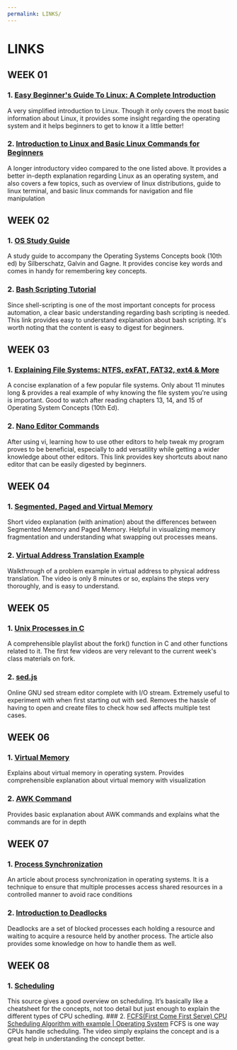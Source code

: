 ```yaml
---
permalink: LINKS/
---
```


# LINKS

## WEEK 01
### 1. [Easy Beginner's Guide To Linux: A Complete Introduction](https://www.youtube.com/watch?v=I8ik8pDTgJE)
A very simplified introduction to Linux. Though it only covers the most basic information about Linux, it provides some insight regarding the operating system and it helps beginners to get to know it a little better!

### 2. [Introduction to Linux and Basic Linux Commands for Beginners](https://www.youtube.com/watch?v=IVquJh3DXUA) 
A longer introductory video compared to the one listed above. It provides a better in-depth explanation regarding Linux as an operating system, and also covers a few topics, such as overview of linux distributions, guide to linux terminal, and basic linux commands for navigation and file manipulation

## WEEK 02
### 1. [OS Study Guide](https://www.os-book.com/OS10/study-guide/Study-Guide.pdf)
A study guide to accompany the Operating Systems Concepts book (10th ed) by Silberschatz, Galvin and Gagne. It provides concise key words and comes in handy for remembering key concepts.

### 2. [Bash Scripting Tutorial](https://www.freecodecamp.org/news/bash-scripting-tutorial-linux-shell-script-and-command-line-for-beginners/)
Since shell-scripting is one of the most important concepts for process automation, a clear basic understanding regarding bash scripting is needed. This link provides easy to understand explanation about bash scripting. It's worth noting that the content is easy to digest for beginners.

## WEEK 03
### 1. [Explaining File Systems: NTFS, exFAT, FAT32, ext4 & More](https://www.youtube.com/watch?v=_h30HBYxtws)
A concise explanation of a few popular file systems. Only about 11 minutes long & provides a real example of why knowing the file system you're using is important. Good to watch after reading chapters 13, 14, and 15 of Operating System Concepts (10th Ed).

### 2. [Nano Editor Commands](https://www.nano-editor.org/dist/latest/cheatsheet.html)
After using vi, learning how to use other editors to help tweak my program proves to be beneficial, especially to add versatility while getting a wider knowledge about other editors. This link provides key shortcuts about nano editor that can be easily digested by beginners.

## WEEK 04
### 1. [Segmented, Paged and Virtual Memory](https://www.youtube.com/watch?v=p9yZNLeOj4s&feature=youtu.be)
Short video explanation (with animation) about the differences between Segmented Memory and Paged Memory. Helpful in visualizing memory fragmentation and understanding what swapping out processes means.

### 2. [Virtual Address Translation Example](https://www.youtube.com/watch?v=DkxqhOZ1OYo)
Walkthrough of a problem example in virtual address to physical address translation. The video is only 8  minutes or so, explains the steps very thoroughly, and is easy to understand.

## WEEK 05
### 1. [Unix Processes in C](https://www.youtube.com/watch?v=cex9XrZCU14&list=PLfqABt5AS4FkW5mOn2Tn9ZZLLDwA3kZUY&pp=iAQB)
A comprehensible playlist about the fork() function in C and other functions related to it. The first few videos are very relevant to the current week's class materials on fork.

### 2. [sed.js](https://sed.js.org/index.html)
Online GNU sed stream editor complete with I/O stream. Extremely useful to experiment with when first starting out with sed. Removes the hassle of having to open and create files to check how sed affects multiple test cases.

## WEEK 06
### 1. [Virtual Memory](https://www.geeksforgeeks.org/virtual-memory-in-operating-system/)
Explains about virtual memory in operating system. Provides comprehensible explanation about virtual memory with visualization

### 2. [AWK Command](https://www.geeksforgeeks.org/awk-command-unixlinux-examples/)
Provides basic explanation about AWK commands and explains what the commands are for in depth

## WEEK 07
### 1. [Process Synchronization](https://www.studytonight.com/operating-system/process-synchronization)
An article about process synchronization in operating systems. It is a technique to ensure that multiple processes access shared resources in a controlled manner to avoid race conditions

### 2. [Introduction to Deadlocks](https://www.studytonight.com/operating-system/deadlocks)
Deadlocks are a set of blocked processes each holding a resource and waiting to acquire a resource held by another process. The article also provides some knowledge on how to handle them as well.

## WEEK 08
### 1. [Scheduling](https://applied-programming.github.io/Operating-Systems-Notes/4-Scheduling/)
This source gives a good overview on scheduling. It’s basically like a cheatsheet for the concepts, not too detail but just enough to explain the different types of CPU schedling.
                                                                             ### 2. [FCFS(First Come First Serve) CPU Scheduling Algorithm with example | Operating System](https://www.youtube.com/watch?v=WYo1SpUh9FI)
FCFS is one way CPUs handle scheduling. The video simply explains the concept and is a great help in understanding the concept better.
